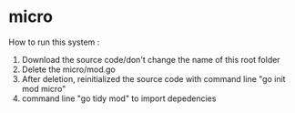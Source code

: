 # micro
How to run this system :
1. Download the source code/don't change the name of this root folder
2. Delete the micro/mod.go
3. After deletion, reinitialized the source code with command line "go init mod micro"
4. command line "go tidy mod" to import depedencies
